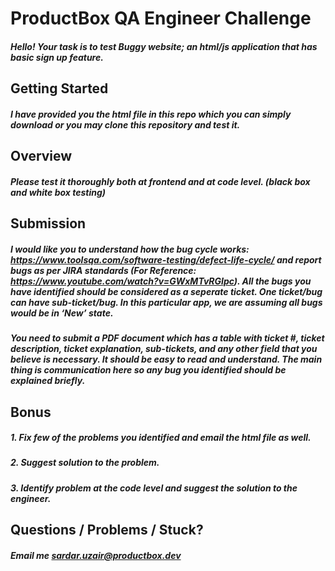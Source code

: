 # ProductBox QA Engineer Challenge

##### Hello! Your task is to test Buggy website; an html/js application that has basic sign up feature.

## Getting Started

##### I have provided you the html file in this repo which you can simply download or you may clone this repository and test it.

## Overview

##### Please test it thoroughly both at frontend and at code level. (black box and white box testing)

## Submission

##### I would like you to understand how the bug cycle works: https://www.toolsqa.com/software-testing/defect-life-cycle/ and report bugs as per JIRA standards (For Reference: https://www.youtube.com/watch?v=GWxMTvRGIpc). All the bugs you have identified should be considered as a seperate ticket. One ticket/bug can have sub-ticket/bug. In this particular app, we are assuming all bugs would be in ‘New’ state.

##### You need to submit a PDF document which has a table with ticket #, ticket description, ticket explanation, sub-tickets, and any other field that you believe is necessary. It should be easy to read and understand. The main thing is communication here so any bug you identified should be explained briefly. 

## Bonus

   ##### 1. Fix few of the problems you identified and email the html file as well.
   ##### 2. Suggest solution to the problem.
   ##### 3. Identify problem at the code level and suggest the solution to the engineer.

## Questions / Problems / Stuck?

##### Email me sardar.uzair@productbox.dev
